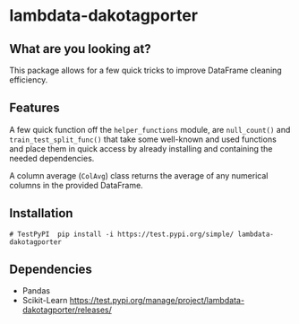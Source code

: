 # lambdata-dakotagporter
## What are you looking at?
This package allows for a few quick tricks to improve DataFrame cleaning efficiency.

## Features
A few quick function off the `helper_functions` module, are `null_count()` and `train_test_split_func()` that take some well-known and used functions and place them in quick access by already installing and containing the needed dependencies.

A column average (`ColAvg`) class returns the average of any numerical columns in the provided DataFrame.

## Installation
`# TestPyPI  pip install -i https://test.pypi.org/simple/ lambdata-dakotagporter`

## Dependencies
- Pandas
- Scikit-Learn
https://test.pypi.org/manage/project/lambdata-dakotagporter/releases/
